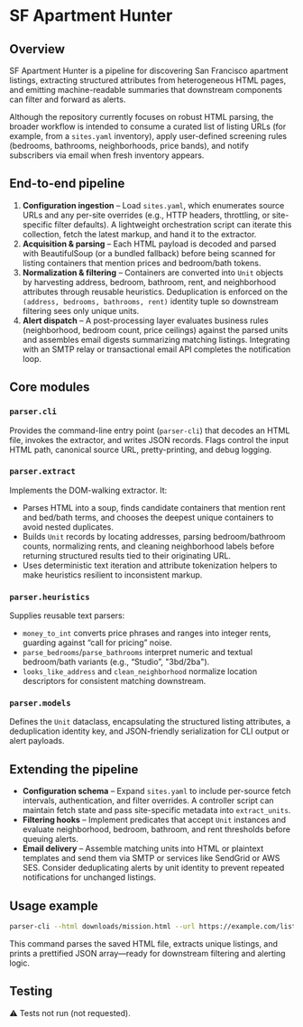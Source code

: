 # SF Apartment Hunter

## Overview
SF Apartment Hunter is a pipeline for discovering San Francisco apartment listings, extracting structured attributes from heterogeneous HTML pages, and emitting machine-readable summaries that downstream components can filter and forward as alerts.

Although the repository currently focuses on robust HTML parsing, the broader workflow is intended to consume a curated list of listing URLs (for example, from a `sites.yaml` inventory), apply user-defined screening rules (bedrooms, bathrooms, neighborhoods, price bands), and notify subscribers via email when fresh inventory appears.

## End-to-end pipeline

1. **Configuration ingestion** – Load `sites.yaml`, which enumerates source URLs and any per-site overrides (e.g., HTTP headers, throttling, or site-specific filter defaults). A lightweight orchestration script can iterate this collection, fetch the latest markup, and hand it to the extractor.
2. **Acquisition & parsing** – Each HTML payload is decoded and parsed with BeautifulSoup (or a bundled fallback) before being scanned for listing containers that mention prices and bedroom/bath tokens.
3. **Normalization & filtering** – Containers are converted into `Unit` objects by harvesting address, bedroom, bathroom, rent, and neighborhood attributes through reusable heuristics. Deduplication is enforced on the `(address, bedrooms, bathrooms, rent)` identity tuple so downstream filtering sees only unique units.
4. **Alert dispatch** – A post-processing layer evaluates business rules (neighborhood, bedroom count, price ceilings) against the parsed units and assembles email digests summarizing matching listings. Integrating with an SMTP relay or transactional email API completes the notification loop.

## Core modules

### `parser.cli`
Provides the command-line entry point (`parser-cli`) that decodes an HTML file, invokes the extractor, and writes JSON records. Flags control the input HTML path, canonical source URL, pretty-printing, and debug logging.

### `parser.extract`
Implements the DOM-walking extractor. It:
- Parses HTML into a soup, finds candidate containers that mention rent and bed/bath terms, and chooses the deepest unique containers to avoid nested duplicates.
- Builds `Unit` records by locating addresses, parsing bedroom/bathroom counts, normalizing rents, and cleaning neighborhood labels before returning structured results tied to their originating URL.
- Uses deterministic text iteration and attribute tokenization helpers to make heuristics resilient to inconsistent markup.

### `parser.heuristics`
Supplies reusable text parsers:
- `money_to_int` converts price phrases and ranges into integer rents, guarding against “call for pricing” noise.
- `parse_bedrooms`/`parse_bathrooms` interpret numeric and textual bedroom/bath variants (e.g., “Studio”, "3bd/2ba").
- `looks_like_address` and `clean_neighborhood` normalize location descriptors for consistent matching downstream.

### `parser.models`
Defines the `Unit` dataclass, encapsulating the structured listing attributes, a deduplication identity key, and JSON-friendly serialization for CLI output or alert payloads.

## Extending the pipeline

- **Configuration schema** – Expand `sites.yaml` to include per-source fetch intervals, authentication, and filter overrides. A controller script can maintain fetch state and pass site-specific metadata into `extract_units`.
- **Filtering hooks** – Implement predicates that accept `Unit` instances and evaluate neighborhood, bedroom, bathroom, and rent thresholds before queuing alerts.
- **Email delivery** – Assemble matching units into HTML or plaintext templates and send them via SMTP or services like SendGrid or AWS SES. Consider deduplicating alerts by unit identity to prevent repeated notifications for unchanged listings.

## Usage example

```bash
parser-cli --html downloads/mission.html --url https://example.com/listing-page --pretty
```

This command parses the saved HTML file, extracts unique listings, and prints a prettified JSON array—ready for downstream filtering and alerting logic.

## Testing
⚠️ Tests not run (not requested).
